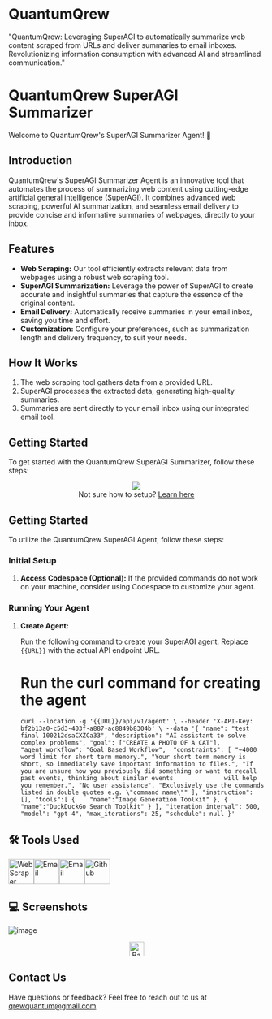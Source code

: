 # QuantumQrew
"QuantumQrew: Leveraging SuperAGI to automatically summarize web content scraped from URLs and deliver summaries to email inboxes. Revolutionizing information consumption with advanced AI and streamlined communication."

# QuantumQrew SuperAGI Summarizer


Welcome to QuantumQrew's SuperAGI Summarizer Agent! 🚀

## Introduction

QuantumQrew's SuperAGI Summarizer Agent is an innovative tool that automates the process of summarizing web content using cutting-edge artificial general intelligence (SuperAGI). It combines advanced web scraping, powerful AI summarization, and seamless email delivery to provide concise and informative summaries of webpages, directly to your inbox.

## Features

- **Web Scraping:** Our tool efficiently extracts relevant data from webpages using a robust web scraping tool.
- **SuperAGI Summarization:** Leverage the power of SuperAGI to create accurate and insightful summaries that capture the essence of the original content.
- **Email Delivery:** Automatically receive summaries in your email inbox, saving you time and effort.
- **Customization:** Configure your preferences, such as summarization length and delivery frequency, to suit your needs.

## How It Works

1. The web scraping tool gathers data from a provided URL.
2. SuperAGI processes the extracted data, generating high-quality summaries.
3. Summaries are sent directly to your email inbox using our integrated email tool.

## Getting Started

To get started with the QuantumQrew SuperAGI Summarizer, follow these steps:

<p align="center">
<a href="https://github.com/codespaces/new?hide_repo_select=true&ref=main&repo=640182997&machine=basicLinux32gb&location=EastUs"> <img src="https://github.com/codespaces/badge.svg"></a><br>Not sure how to setup? <a href="https://youtu.be/yvmNthyWYCE">Learn here</a>
</p>

## Getting Started

To utilize the QuantumQrew SuperAGI Agent, follow these steps:

### Initial Setup

1. **Access Codespace (Optional):** If the provided commands do not work on your machine, consider using Codespace to customize your agent.

### Running Your Agent

1. **Create Agent:**

   Run the following command to create your SuperAGI agent. Replace `{{URL}}` with the actual API endpoint URL.
    # Run the curl command for creating the agent
     
     `curl --location -g '{{URL}}/api/v1/agent' \
    --header 'X-API-Key: bf2b13a0-c5d3-403f-a887-ac8849b8304b' \
    --data '{
      "name": "test final 100212dsaCXZCa33",
      "description": "AI assistant to solve complex problems",
      "goal": ["CREATE A PHOTO OF A CAT"],
      "agent_workflow": "Goal Based Workflow", 
      "constraints": [
          "~4000 word limit for short term memory.",
          "Your short term memory is short, so immediately save important information to files.",
          "If you are unsure how you previously did something or want to recall past events, thinking about similar events              will help you remember.",
          "No user assistance",
          "Exclusively use the commands listed in double quotes e.g. \"command name\""
      ],
      "instruction": [],
      "tools":[
          {   
              "name":"Image Generation Toolkit"
          },
          {   
              "name":"DuckDuckGo Search Toolkit"
          }
      ],
      "iteration_interval": 500,
      "model": "gpt-4",
      "max_iterations": 25,
      "schedule": null
  }'`
  
  



## 🛠 Tools Used
<a href="#"><img src=https://superagi.com/wp-content/uploads/2023/08/Web_scraper_logo.png height=50px width=50px alt="Web Scraper" valign="middle" title="Web Scraper"><a href="#"><img src=https://superagi.com/wp-content/uploads/2023/05/Group-113612.png height=50px width=50px alt="Email"  valign="middle" title="Email"></a><a href="#"><img src=https://superagi.com/wp-content/uploads/2023/05/Group-113612.png height=50px width=50px alt="Email"  valign="middle" title="Email"></a><a href="#"><img src=https://superagi.com/wp-content/uploads/2023/05/Group-113614.png height=50px width=50px alt="Github" valign="middle" title="Github"></a>

## 💻 Screenshots
![image](https://github.com/Vashistha-1802/QuantumQrew/assets/81288311/bf396a8f-a799-4ee8-a47f-012f06355b13)



<p align="center"><a href="https://github.com/TransformerOptimus/SuperAGI#"><img src="https://superagi.com/wp-content/uploads/2023/05/backToTopButton.png" alt="Back to top" height="29"/></a></p>


## Contact Us
Have questions or feedback? Feel free to reach out to us at qrewquantum@gmail.com

